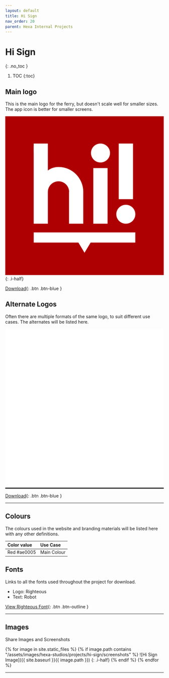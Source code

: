 ```yaml
---
layout: default
title: Hi Sign
nav_order: 20
parent: Hexa Internal Projects
---
```


# Hi Sign
{: .no_toc }

1. TOC
{:toc}


## Main logo

This is the main logo for the ferry, but doesn't scale well for smaller sizes. The app icon is better for smaller screens.

![Hi Sign Icon](/assets/images/hexa-studios/projects/hi-sign/ios-icon.png)
{: .i-half}

[Download](/assets/images/hexa-studios/projects/hi-sign/ios-icon.png){: .btn .btn-blue }

## Alternate Logos

Often there are multiple formats of the same logo, to suit different use cases. The alternates will be listed here.

<!-- ![Hi Sign Icon](/assets/images/hexa-studios/projects/hi-sign/splash-icon-boxed.png)
{: .i-half} -->

<div class="v-align-middle" style="background-color:black" >
	<img class="i-half" src="/assets/images/hexa-studios/projects/hi-sign/splash-icon-boxed.png">
</div>

[Download](/assets/images/hexa-studios/projects/hi-sign/splash-icon-boxed.png){: .btn .btn-blue }

---

## Colours

The colours used in the website and branding materials will be listed here with any other definitions.

| Color value    | Use Case  | 
|:---------------|:---------------------|
| <span class="d-inline-block p-2 mr-1 v-align-middle" style="background-color:#ae0005" ></span> Red #ae0005 | Main  Colour |

## Fonts

Links to all the fonts used throughout the project for download.

* Logo: Righteous
* Text: Robot

[View Righteous Font](https://fonts.google.com/specimen/Righteous){: .btn .btn-outline }

---

## Images

Share Images and Screenshots

{% for image in site.static_files %}
{% if image.path contains "/assets/images/hexa-studios/projects/hi-sign/screenshots" %}
![Hi Sign Image]({{ site.baseurl }}{{ image.path }})
{: .i-half}
{% endif %}
{% endfor %}

<!-- ![Tablet Image 1](/assets/images/hexa-studios/projects/hi-sign/screenshots/android-tab1.png)
{: .i-quarter}
![Tablet Image 2](/assets/images/hexa-studios/projects/hi-sign/screenshots/android-tab2.png)
{: .i-quarter}
![Tablet Image 3](/assets/images/hexa-studios/projects/hi-sign/screenshots/android-tab3.png)
{: .i-quarter}


![Tablet Image 1](/assets/images/hexa-studios/projects/hi-sign/screenshots/ios1.png)
{: .i-quarter}
![Tablet Image 2](/assets/images/hexa-studios/projects/hi-sign/screenshots/ios2.png)
{: .i-quarter}
![Tablet Image 3](/assets/images/hexa-studios/projects/hi-sign/screenshots/ios3.png)
{: .i-quarter}
![Tablet Image 4](/assets/images/hexa-studios/projects/hi-sign/screenshots/ios4.png)
{: .i-quarter}

![Glamour](/assets/images/hexa-studios/projects/hi-sign/screenshots/ios5.png) -->

---